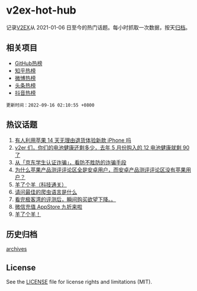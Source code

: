 # v2ex-hot-hub

 记录[V2EX](https://www.v2ex.com/)从 2021-01-06 日至今的热门话题。每小时抓取一次数据，按天[归档](archives)。
 
 ## 相关项目

- [GitHub热榜](https://github.com/lonnyzhang423/github-hot-hub)
- [知乎热榜](https://github.com/lonnyzhang423/zhihu-hot-hub)
- [微博热榜](https://github.com/lonnyzhang423/weibo-hot-hub)
- [头条热榜](https://github.com/lonnyzhang423/toutiao-hot-hub)
- [抖音热榜](https://github.com/lonnyzhang423/douyin-hot-hub)


 `更新时间：2022-09-16 02:10:55 +0800`

## 热议话题

1. [有人利用苹果 14 天无理由退货体验新款 iPhone 吗](https://www.v2ex.com/t/880171)
1. [v2er 们，你们的电池健康还剩多少，去年 5 月份购入的 12 电池健康就剩 90 了](https://www.v2ex.com/t/880194)
1. [从「京东学生认证诈骗」，看防不胜防的诈骗手段](https://www.v2ex.com/t/880154)
1. [为什么苹果产品测评评论区全是安卓用户，而安卓产品测评评论区没有苹果用户？](https://www.v2ex.com/t/880137)
1. [羊了个羊（科技通关）](https://www.v2ex.com/t/880260)
1. [请问最佳的爬虫语言是什么](https://www.v2ex.com/t/880119)
1. [看完极客湾的评测后，瞬间购买欲望下降。。](https://www.v2ex.com/t/880165)
1. [微信充值 AppStore 九折来啦](https://www.v2ex.com/t/880238)
1. [羊了个羊！](https://www.v2ex.com/t/880136)

## 历史归档

[archives](archives)

## License

See the [LICENSE](LICENSE) file for license rights and limitations (MIT).
